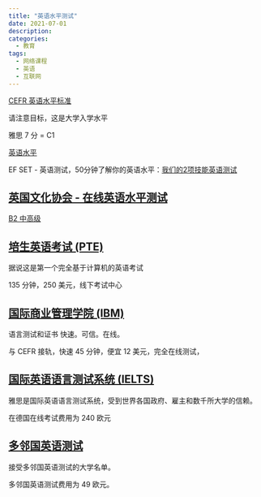 ```yaml
---
title: "英语水平测试"
date: 2021-07-01
description: 
categories:
  - 教育
tags:
  - 网络课程
  - 英语
  - 互联网
---
```



[CEFR 英语水平标准](https://www.cambridgeenglish.org/exams-and-tests/cefr/)

请注意目标，这是大学入学水平

雅思 7 分 = C1

[英语水平](https://www.efset.org/english-score/?lang=en)

EF SET - 英语测试，50分钟了解你的英语水平：[我们的2项技能英语测试](https://www.efset.cn/ef-set-50)

## [英国文化协会 - 在线英语水平测试](https://learnenglish.britishcouncil.org/english-levels/online-english-level-test)

[B2 中高级](https://learnenglish.britishcouncil.org/english-levels/b2-upper-intermediate)

## [培生英语考试 (PTE)](https://www.pearsonpte.com/)

据说这是第一个完全基于计算机的英语考试

135 分钟，250 美元，线下考试中心


## [国际商业管理学院 (IBM)](https://www.ibm-institute.com/language-tests/)

语言测试和证书 快速。可信。在线。

与 CEFR 接轨，快速 45 分钟，便宜 12 美元，完全在线测试，


## [国际英语语言测试系统 (IELTS)](https://www.ielts.org/usa/ielts-practice-test)

雅思是国际英语语言测试系统，受到世界各国政府、雇主和数千所大学的信赖。

在德国在线考试费用为 240 欧元


## [多邻国英语测试](https://englishtest.duolingo.com/institutions/accepting_institutions)

接受多邻国英语测试的大学名单。

多邻国英语测试费用为 49 欧元。
